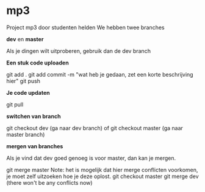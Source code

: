 mp3
===

Project mp3 door studenten helden
We hebben twee branches

**dev** en **master**

Als je dingen wilt uitproberen, gebruik dan de dev branch

**Een stuk code uploaden**

git add .
git add commit -m "wat heb je gedaan, zet een korte beschrijving hier"
git push

**Je code updaten**

git pull

**switchen van branch**

git checkout dev (ga naar dev branch)
of
git checkout master (ga naar master branch)

**mergen van branches**

Als je vind dat dev goed genoeg is voor master, dan kan je mergen.

git merge master
Note: het is mogelijk dat hier merge conflicten voorkomen, je moet zelf uitzoeken hoe je deze oplost.
git checkout master
git merge dev (there won't be any conflicts now)
